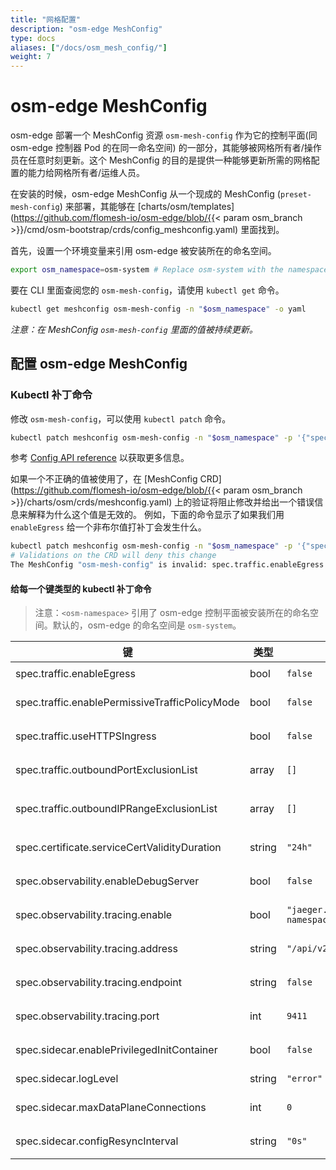 ```yaml
---
title: "网格配置"
description: "osm-edge MeshConfig"
type: docs
aliases: ["/docs/osm_mesh_config/"]
weight: 7
---
```


# osm-edge MeshConfig
osm-edge 部署一个 MeshConfig 资源 `osm-mesh-config` 作为它的控制平面(同 osm-edge 控制器 Pod 的在同一命名空间) 的一部分，其能够被网格所有者/操作员在任意时刻更新。这个 MeshConfig 的目的是提供一种能够更新所需的网格配置的能力给网格所有者/运维人员。

在安装的时候，osm-edge MeshConfig 从一个现成的 MeshConfig (`preset-mesh-config`) 来部署，其能够在 [charts/osm/templates](https://github.com/flomesh-io/osm-edge/blob/{{< param osm_branch >}}/cmd/osm-bootstrap/crds/config_meshconfig.yaml) 里面找到。

首先，设置一个环境变量来引用 osm-edge 被安装所在的命名空间。
```bash
export osm_namespace=osm-system # Replace osm-system with the namespace where osm-edge is installed
```

要在 CLI 里面查阅您的 `osm-mesh-config`，请使用 `kubectl get` 命令。

```bash
kubectl get meshconfig osm-mesh-config -n "$osm_namespace" -o yaml
```

*注意：在 MeshConfig `osm-mesh-config` 里面的值被持续更新。*

## 配置 osm-edge MeshConfig

### Kubectl 补丁命令

修改 `osm-mesh-config`，可以使用 `kubectl patch` 命令。
```bash
kubectl patch meshconfig osm-mesh-config -n "$osm_namespace" -p '{"spec":{"traffic":{"enableEgress":true}}}'  --type=merge
```
参考 [Config API reference](/docs/apidocs/config/v1alpha1) 以获取更多信息。

如果一个不正确的值被使用了，在 [MeshConfig CRD](https://github.com/flomesh-io/osm-edge/blob/{{< param osm_branch >}}/charts/osm/crds/meshconfig.yaml) 上的验证将阻止修改并给出一个错误信息来解释为什么这个值是无效的。
例如，下面的命令显示了如果我们用 `enableEgress` 给一个非布尔值打补丁会发生什么。
```bash
kubectl patch meshconfig osm-mesh-config -n "$osm_namespace" -p '{"spec":{"traffic":{"enableEgress":"no"}}}'  --type=merge
# Validations on the CRD will deny this change
The MeshConfig "osm-mesh-config" is invalid: spec.traffic.enableEgress: Invalid value: "string": spec.traffic.enableEgress in body must be of type boolean: "string"
```
#### 给每一个键类型的 kubectl 补丁命令 

> 注意：`<osm-namespace>` 引用了 osm-edge 控制平面被安装所在的命名空间。默认的，osm-edge 的命名空间是 `osm-system`。

| 键                                             | 类型   | 默认值                                       | Kubectl 补丁命令例子                                                                                                                                                           |
|------------------------------------------------|--------|----------------------------------------------|--------------------------------------------------------------------------------------------------------------------------------------------------------------------------------|
| spec.traffic.enableEgress                      | bool   | `false`                                      | `kubectl patch meshconfig osm-mesh-config -n $osm_namespace -p '{"spec":{"traffic":{"enableEgress":true}}}'  --type=merge`                                                     |
| spec.traffic.enablePermissiveTrafficPolicyMode | bool   | `false`                                      | `kubectl patch meshconfig osm-mesh-config -n $osm_namespace -p '{"spec":{"traffic":{"enablePermissiveTrafficPolicyMode":true}}}'  --type=merge`                                |
| spec.traffic.useHTTPSIngress                   | bool   | `false`                                      | `kubectl patch meshconfig osm-mesh-config -n $osm_namespace -p '{"spec":{"traffic":{"useHTTPSIngress":true}}}'  --type=merge`                                                  |
| spec.traffic.outboundPortExclusionList         | array  | `[]`                                         | `kubectl patch meshconfig osm-mesh-config -n $osm_namespace -p '{"spec":{"traffic":{"outboundPortExclusionList":6379,8080}}}'  --type=merge`                                   |
| spec.traffic.outboundIPRangeExclusionList      | array  | `[]`                                         | `kubectl patch meshconfig osm-mesh-config -n $osm_namespace -p '{"spec":{"traffic":{"outboundIPRangeExclusionList":"10.0.0.0/32,1.1.1.1/24"}}}'  --type=merge`                 |
| spec.certificate.serviceCertValidityDuration   | string | `"24h"`                                      | `kubectl patch meshconfig osm-mesh-config -n $osm_namespace -p '{"spec":{"certificate":{"serviceCertValidityDuration":"24h"}}}'  --type=merge`                                 |
| spec.observability.enableDebugServer           | bool   | `false`                                      | `kubectl patch meshconfig osm-mesh-config -n $osm_namespace -p '{"spec":{"observability":{"serviceCertValidityDuration":true}}}'  --type=merge`                                |
| spec.observability.tracing.enable              | bool   | `"jaeger.<osm-namespace>.svc.cluster.local"` | `kubectl patch meshconfig osm-mesh-config -n $osm_namespace -p '{"spec":{"observability":{"tracing":{"address": "jaeger.<osm-namespace>.svc.cluster.local"}}}}'  --type=merge` |
| spec.observability.tracing.address             | string | `"/api/v2/spans"`                            | `kubectl patch meshconfig osm-mesh-config -n $osm_namespace -p '{"spec":{"observability":{"tracing":{"endpoint":"/api/v2/spans"}}}}'  --type=merge' --type=merge`              |
| spec.observability.tracing.endpoint            | string | `false`                                      | `kubectl patch meshconfig osm-mesh-config -n $osm_namespace -p '{"spec":{"observability":{"tracing":{"enable":true}}}}'  --type=merge`                                         |
| spec.observability.tracing.port                | int    | `9411`                                       | `kubectl patch meshconfig osm-mesh-config -n $osm_namespace -p '{"spec":{"observability":{"tracing":{"port":9411}}}}'  --type=merge`                                           |
| spec.sidecar.enablePrivilegedInitContainer     | bool   | `false`                                      | `kubectl patch meshconfig osm-mesh-config -n $osm_namespace -p '{"spec":{"sidecar":{"enablePrivilegedInitContainer":true}}}'  --type=merge`                                    |
| spec.sidecar.logLevel                          | string | `"error"`                                    | `kubectl patch meshconfig osm-mesh-config -n $osm_namespace -p '{"spec":{"sidecar":{"logLevel":"error"}}}'  --type=merge`                                                      |
| spec.sidecar.maxDataPlaneConnections           | int    | `0`                                          | `kubectl patch meshconfig osm-mesh-config -n $osm_namespace -p '{"spec":{"sidecar":{"maxDataPlaneConnections":"error"}}}'  --type=merge`                                       |
| spec.sidecar.configResyncInterval              | string | `"0s"`                                       | `kubectl patch meshconfig osm-mesh-config -n $osm_namespace -p '{"spec":{"sidecar":{"configResyncInterval":"30s"}}}'  --type=merge`                                            |
